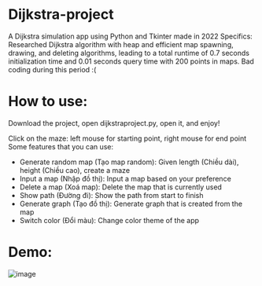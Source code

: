 # Dijkstra-project
A Dijkstra simulation app using Python and Tkinter made in 2022
Specifics: Researched Dijkstra algorithm with heap and efficient map spawning, drawing, and deleting algorithms,
leading to a total runtime of 0.7 seconds initialization time and 0.01 seconds query time with 200 points in maps.
Bad coding during this period :(

# How to use:
Download the project, open dijkstraproject.py, open it, and enjoy!

Click on the maze: left mouse for starting point, right mouse for end point 
Some features that you can use:
- Generate random map (Tạo map random): Given length (Chiều dài), height (Chiều cao), create a maze
- Input a map (Nhập đồ thị): Input a map based on your preference
- Delete a map (Xoá map): Delete the map that is currently used
- Show path (Đường đi): Show the path from start to finish
- Generate graph (Tạo đồ thị): Generate graph that is created from the map
- Switch color (Đổi màu): Change color theme of the app


# Demo:
![image](https://github.com/user-attachments/assets/b03a3c2a-4ff1-4300-9c34-fd587dcaa949)

